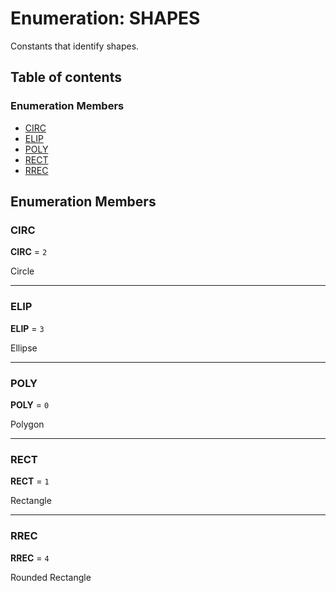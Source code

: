 # Enumeration: SHAPES

Constants that identify shapes.

## Table of contents

### Enumeration Members

* [CIRC](/auto-docs/utils/enums/SHAPES.md#circ)
* [ELIP](/auto-docs/utils/enums/SHAPES.md#elip)
* [POLY](/auto-docs/utils/enums/SHAPES.md#poly)
* [RECT](/auto-docs/utils/enums/SHAPES.md#rect)
* [RREC](/auto-docs/utils/enums/SHAPES.md#rrec)

## Enumeration Members

### CIRC

**CIRC** = `2`

Circle

***

### ELIP

**ELIP** = `3`

Ellipse

***

### POLY

**POLY** = `0`

Polygon

***

### RECT

**RECT** = `1`

Rectangle

***

### RREC

**RREC** = `4`

Rounded Rectangle
